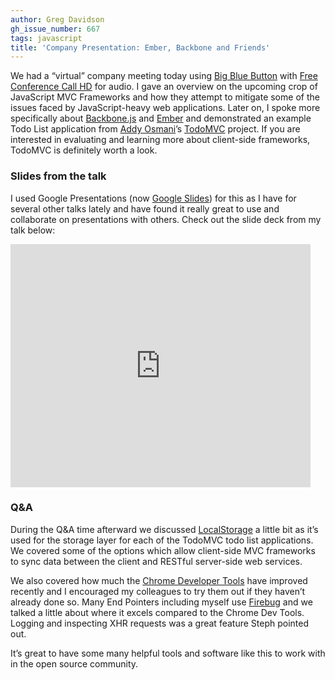 ```yaml
---
author: Greg Davidson
gh_issue_number: 667
tags: javascript
title: 'Company Presentation: Ember, Backbone and Friends'
---
```


We had a “virtual” company meeting today using [Big Blue Button](https://www.bigbluebutton.org/) with [Free Conference Call HD](https://www.freeconferencecallhd.com/) for audio. I gave an overview on the upcoming crop of JavaScript MVC Frameworks and how they attempt to mitigate some of the issues faced by JavaScript-heavy web applications. Later on, I spoke more specifically about [Backbone.js](http://backbonejs.org/) and [Ember](https://emberjs.com/) and demonstrated an example Todo List application from [Addy Osmani](https://addyosmani.com/blog/)’s [TodoMVC](http://todomvc.com/) project. If you are interested in evaluating and learning more about client-side frameworks, TodoMVC is definitely worth a look.

### Slides from the talk

I used Google Presentations (now [Google Slides](https://www.google.com/slides/about/)) for this as I have for several other talks lately and have found it really great to use and collaborate on presentations with others. Check out the slide deck from my talk below:

<iframe allowfullscreen="true" frameborder="0" height="389" mozallowfullscreen="true" src="https://docs.google.com/presentation/embed?id=15n7LyeVi3KKvb1y-CvNWagjesfJxT5omYOBhTumrF4g&start=false&loop=false&delayms=10000" webkitallowfullscreen="true" width="480"></iframe>

### Q&A

During the Q&A time afterward we discussed [LocalStorage](http://diveintohtml5.info/storage.html) a little bit as it’s used for the storage layer for each of the TodoMVC todo list applications. We covered some of the options which allow client-side MVC frameworks to sync data between the client and RESTful server-side web services.

We also covered how much the [Chrome Developer Tools](https://developers.google.com/chrome-developer-tools/) have improved recently and I encouraged my colleagues to try them out if they haven’t already done so. Many End Pointers including myself use [Firebug](http://getfirebug.com/) and we talked a little about where it excels compared to the Chrome Dev Tools. Logging and inspecting XHR requests was a great feature Steph pointed out.

It’s great to have some many helpful tools and software like this to work with in the open source community.
